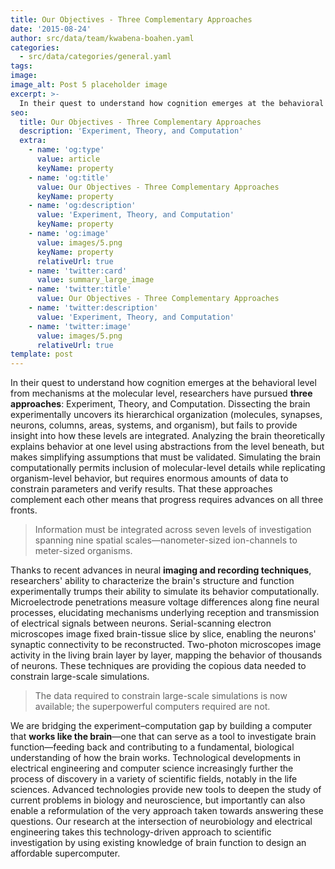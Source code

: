 ```yaml
---
title: Our Objectives - Three Complementary Approaches
date: '2015-08-24'
author: src/data/team/kwabena-boahen.yaml
categories:
  - src/data/categories/general.yaml
tags:
image:
image_alt: Post 5 placeholder image
excerpt: >-
  In their quest to understand how cognition emerges at the behavioral level from mechanisms at the molecular level, researchers have pursued three approaches: Experiment, Theory, and Computation.
seo:
  title: Our Objectives - Three Complementary Approaches
  description: 'Experiment, Theory, and Computation'
  extra:
    - name: 'og:type'
      value: article
      keyName: property
    - name: 'og:title'
      value: Our Objectives - Three Complementary Approaches
      keyName: property
    - name: 'og:description'
      value: 'Experiment, Theory, and Computation'
      keyName: property
    - name: 'og:image'
      value: images/5.png
      keyName: property
      relativeUrl: true
    - name: 'twitter:card'
      value: summary_large_image
    - name: 'twitter:title'
      value: Our Objectives - Three Complementary Approaches
    - name: 'twitter:description'
      value: 'Experiment, Theory, and Computation'
    - name: 'twitter:image'
      value: images/5.png
      relativeUrl: true
template: post
---
```


In their quest to understand how cognition emerges at the behavioral level from mechanisms at the molecular level, researchers have pursued **three approaches**: Experiment, Theory, and Computation. Dissecting the brain experimentally uncovers its hierarchical organization (molecules, synapses, neurons, columns, areas, systems, and organism), but fails to provide insight into how these levels are integrated. Analyzing the brain theoretically explains behavior at one level using abstractions from the level beneath, but makes simplifying assumptions that must be validated. Simulating the brain computationally permits inclusion of molecular-level details while replicating organism-level behavior, but requires enormous amounts of data to constrain parameters and verify results. That these approaches complement each other means that progress requires advances on all three fronts.

> Information must be integrated across seven levels of investigation spanning nine spatial scales—nanometer-sized ion-channels to meter-sized organisms.

Thanks to recent advances in neural **imaging and recording techniques**, researchers' ability to characterize the brain's structure and function experimentally trumps their ability to simulate its behavior computationally. Microelectrode penetrations measure voltage differences along fine neural processes, elucidating mechanisms underlying reception and transmission of electrical signals between neurons. Serial-scanning electron microscopes image fixed brain-tissue slice by slice, enabling the neurons' synaptic connectivity to be reconstructed. Two-photon microscopes image activity in the living brain layer by layer, mapping the behavior of thousands of neurons. These techniques are providing the copious data needed to constrain large-scale simulations.

> The data required to constrain large-scale simulations is now available; the superpowerful computers required are not.

We are bridging the experiment–computation gap by building a computer that **works like the brain**—one that can serve as a tool to investigate brain function—feeding back and contributing to a fundamental, biological understanding of how the brain works. Technological developments in electrical engineering and computer science increasingly further the process of discovery in a variety of scientific fields, notably in the life sciences. Advanced technologies provide new tools to deepen the study of current problems in biology and neuroscience, but importantly can also enable a reformulation of the very approach taken towards answering these questions. Our research at the intersection of neurobiology and electrical engineering takes this technology-driven approach to scientific investigation by using existing knowledge of brain function to design an affordable supercomputer.
